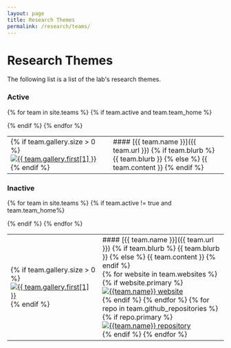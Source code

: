 ```yaml
---
layout: page
title: Research Themes
permalink: /research/teams/
---
```

# Research Themes

<p class="usa-font-lead">
The following list is a list of the lab's research themes.
</p>


<h3>Active</h3>
<table class="projects">

{% for team in site.teams %}
{% if team.active and team.team_home %}
<tr>
<td>
{% if team.gallery.size > 0 %}
<a href="{{team.url}}"><img class="thumb"
            src="/assets/img/publications/thumbnail/{{ team.gallery.first[0] }}"
            alt="{{ team.gallery.first[1] }}"></a>
{% endif %}
</td>
<td markdown="1">
#### [{{ team.name }}]({{ team.url }})
{% if team.blurb %}
  {{ team.blurb }}
{% else %}
  {{ team.content }}
{% endif %}
</td>
</tr>
{% endif %}
{% endfor %}

</table>


<h3>Inactive</h3>
<table class="projects">

{% for team in site.teams %}
{% if team.active != true and team.team_home%}
<tr>
<td class="display-lg-only">
{% if team.gallery.size > 0 %}
<a href="{{team.url}}"><img class="thumb"
            src="/assets/img/publications/thumbnail/{{ team.gallery.first[0] }}"
            alt="{{ team.gallery.first[1] }}"></a>
{% endif %}
</td>
<td  markdown="1">
#### [{{ team.name }}]({{ team.url }})
{% if team.blurb %}
  {{ team.blurb }}
{% else %}
  {{ team.content }}
{% endif %}
<div class="icons-row">
{% for website in team.websites %}
{% if website.primary %}
  <a href="{{ website.url }}"><div><img src="/assets/img/services/home.svg" alt="{{team.name}} website"></div></a>
{% endif %}
{% endfor %}
{% for repo in team.github_repositories %}
{% if repo.primary %}
  <a href="{{ repo.url }}"><div><img src="/assets/img/services/github.svg" alt="{{team.name}} repository"></div></a>
{% endif %}
{% endfor %}
</div>
</td>
</tr>
{% endif %}
{% endfor %}
</table>
